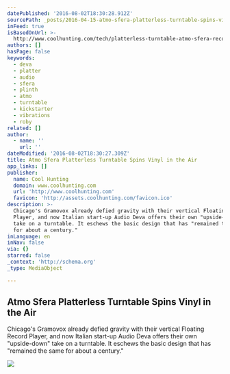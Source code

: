 ```yaml
---
datePublished: '2016-08-02T18:30:28.912Z'
sourcePath: _posts/2016-04-15-atmo-sfera-platterless-turntable-spins-vinyl-in-the-air.md
inFeed: true
isBasedOnUrl: >-
  http://www.coolhunting.com/tech/platterless-turntable-atmo-sfera-record-player-kickstarter
authors: []
hasPage: false
keywords:
  - deva
  - platter
  - audio
  - sfera
  - plinth
  - atmo
  - turntable
  - kickstarter
  - vibrations
  - roby
related: []
author:
  - name: ''
    url: ''
dateModified: '2016-08-02T18:30:27.309Z'
title: Atmo Sfera Platterless Turntable Spins Vinyl in the Air
app_links: []
publisher:
  name: Cool Hunting
  domain: www.coolhunting.com
  url: 'http://www.coolhunting.com'
  favicon: 'http://assets.coolhunting.com/favicon.ico'
description: >-
  Chicago's Gramovox already defied gravity with their vertical Floating Record
  Player, and now Italian start-up Audio Deva offers their own "upside-down"
  take on a turntable. It eschews the basic design that has "remained the same
  for about a century."
inLanguage: en
inNav: false
via: {}
starred: false
_context: 'http://schema.org'
_type: MediaObject

---
```

<article style=""><h1>Atmo Sfera Platterless Turntable Spins Vinyl in the Air</h1><p>Chicago's Gramovox already defied gravity with their vertical Floating Record Player, and now Italian start-up Audio Deva offers their own "upside-down" take on a turntable. It eschews the basic design that has "remained the same for about a century."</p><img src="https://s3-us-west-2.amazonaws.com/the-grid-img/p/da4c884a69247901468674ea61c510f8e6356ba9.jpg" /></article>